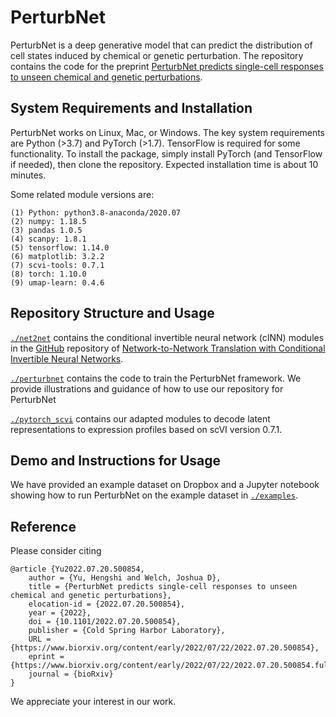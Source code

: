 # PerturbNet

PerturbNet is a deep generative model that can predict the distribution of cell states induced by chemical or genetic perturbation. The repository contains the code for the preprint [PerturbNet predicts single-cell responses to unseen chemical and genetic perturbations](https://www.biorxiv.org/content/10.1101/2022.07.20.500854v2). 

## System Requirements and Installation
PerturbNet works on Linux, Mac, or Windows. The key system requirements are Python (>3.7) and PyTorch (>1.7). TensorFlow is required for some functionality.
To install the package, simply install PyTorch (and TensorFlow if needed), then clone the repository. Expected installation time is about 10 minutes.

Some related module versions are: 
```
(1) Python: python3.8-anaconda/2020.07
(2) numpy: 1.18.5
(3) pandas 1.0.5
(4) scanpy: 1.8.1
(5) tensorflow: 1.14.0 
(6) matplotlib: 3.2.2
(7) scvi-tools: 0.7.1
(8) torch: 1.10.0
(9) umap-learn: 0.4.6
```

## Repository Structure and Usage

[`./net2net`](https://github.com/welch-lab/PerturbNet/tree/main/net2net) contains the conditional invertible neural network (cINN) modules in the [GitHub](https://github.com/CompVis/net2net/tree/master/net2net) repository of [Network-to-Network Translation with Conditional Invertible Neural Networks](https://arxiv.org/abs/2005.13580). 

[`./perturbnet`](https://github.com/welch-lab/PerturbNet/tree/main/perturbnet) contains the code to train the PerturbNet framework. We provide illustrations and guidance of how to use our repository for PerturbNet

[`./pytorch_scvi`](https://github.com/welch-lab/PerturbNet/tree/main/pytorch_scvi) contains our adapted modules to decode latent representations to expression profiles based on scVI version 0.7.1.

## Demo and Instructions for Usage
We have provided an example dataset on Dropbox and a Jupyter notebook showing how to run PerturbNet on the example dataset in 
[`./examples`](https://github.com/welch-lab/PerturbNet/tree/main/examples). 

## Reference

Please consider citing

```
@article {Yu2022.07.20.500854,
	author = {Yu, Hengshi and Welch, Joshua D},
	title = {PerturbNet predicts single-cell responses to unseen chemical and genetic perturbations},
	elocation-id = {2022.07.20.500854},
	year = {2022},
	doi = {10.1101/2022.07.20.500854},
	publisher = {Cold Spring Harbor Laboratory},
	URL = {https://www.biorxiv.org/content/early/2022/07/22/2022.07.20.500854},
	eprint = {https://www.biorxiv.org/content/early/2022/07/22/2022.07.20.500854.full.pdf},
	journal = {bioRxiv}
}

```
We appreciate your interest in our work. 
